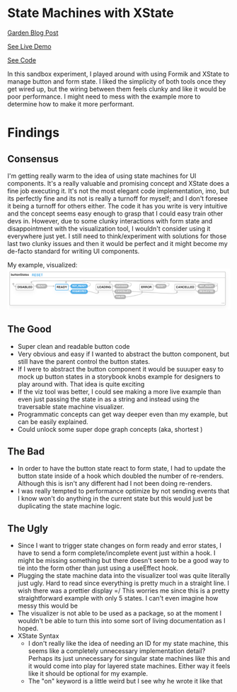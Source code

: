 # State Machines with XState

[Garden Blog Post](https://johndavidfrancis.com/state-machines-in-react)

[See Live Demo](https://johndavidfrancis.com/sandbox/state-machines)

[See Code](./StateMachinesApp.js)

In this sandbox experiment, I played around with using Formik and XState to manage button and form state.
I liked the simplicity of both tools once they get wired up, but the wiring between them feels clunky and like it would be poor performance.
I might need to mess with the example more to determine how to make it more performant.

# Findings

## Consensus

I'm getting really warm to the idea of using state machines for UI components. It's a really valuable and promising concept and XState does a fine job executing it.
It's not the most elegant code implementation, imo, but its perfectly fine and its not is really a turnoff for myself; and I don't foresee it being a turnoff for others either. 
The code it has you write is very intuitive and the concept seems easy enough to grasp that I could easy train other devs in.
However, due to some clunky interactions with form state and disappointment with the visualization tool,
I wouldn't consider using it everywhere just yet.
I still need to think/experiment with solutions for those last two clunky issues and then it would be perfect
and it might become my de-facto standard for writing UI components.

My example, visualized:
![button state visualization](./button-state-visualization.png)

## The Good

- Super clean and readable button code
- Very obvious and easy if I wanted to abstract the button component, but still have the parent control the button states.
- If I were to abstract the button component it would be suuuper easy to mock up button states in a storybook knobs example for designers to play around with. That idea is quite exciting
- If the viz tool was better, I could see making a more live example than even just passing the state in as a string and instead using the traversable state machine visualizer.
- Programmatic concepts can get way deeper even than my example, but can be easily explained.
- Could unlock some super dope graph concepts (aka, shortest )

## The Bad

- In order to have the button state react to form state, I had to update the button state inside of a hook which doubled the number of re-renders. Although this is isn't any different had I not been doing re-renders.
- I was really tempted to performance optimize by not sending events that I know won't do anything in the current state but this would just be duplicating the state machine logic.

## The Ugly

- Since I want to trigger state changes on form ready and error states,
  I have to send a form complete/incomplete event just within a hook.
  I might be missing something but there doesn't seem to be a good way to tie
  into the form other than just using a useEffect hook.
- Plugging the state machine data into the visualizer tool was quite literally just ugly.
  Hard to read since everything is pretty much in a straight line.
  I wish there was a prettier display =/
  This worries me since this is a pretty straightforward example with only 5 states.
  I can't even imagine how messy this would be
- The visualizer is not able to be used as a package, so at the moment I wouldn't be able to turn this into some sort
  of living documentation as I hoped.
- XState Syntax
  - I don't really like the idea of needing an ID for my state machine, this seems like a completely unnecessary implementation detail?
    Perhaps its just unnecessary for singular state machines like this and it would come into play for layered state machines.
    Either way it feels like it should be optional for my example.
  - The "on" keyword is a little weird but I see why he wrote it like that
